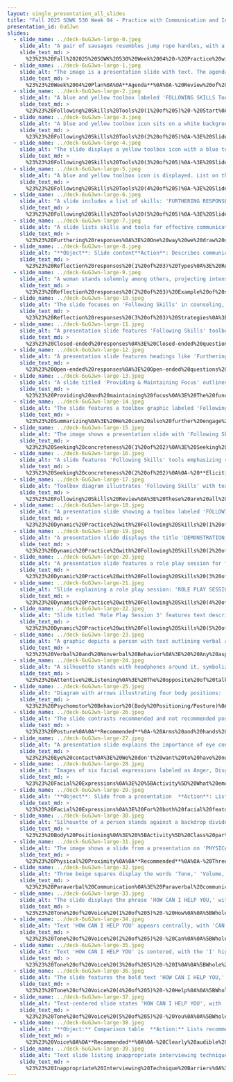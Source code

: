 ```yaml
---
layout: single_presentation_all_slides
title: "Fall 2025 SOWK 530 Week 04 - Practice with Communication and Interpersonal Skills"
presentation_id: 6uGJwn
slides:
  - slide_name: ../deck-6uGJwn-large-0.jpeg
    slide_alt: "A pair of sausages resembles jump rope handles, with a cord connecting them, on a purple background. Text: 'PRACTICE with Communication & Interpersonal Skills. Fall 2025 SOWK 530 Week 04. Jacob Campbell, Ph.D. LICSW, Heritage University.'"
    slide_text_md: >
      %23%23%20Fall%202025%20SOWK%20530%20Week%2004%20-%20Practice%20with%20Communication%20and%20Interpersonal%20Skills%0A%0Atitle:%20Fall%202025%20SOWK%20530%20Week%2004%20-%20Practice%20with%20Communication%20and%20Interpersonal%20Skills%0Adate:%202025-09-19%2000:23:45%0Alocation:%20Heritage%20University%0Atags:%0A%20%20-%20Heritage%20University%0A%20%20-%20MSW%20Program%0A%20%20-%20SOWK%20530%0Apresentation_video:%20%3E%0A%20%20%22%22%0Adescription:%20%3E%0A%0AWeek%20four%20is%20synchronous,%20with%20a%20class%20session%20on%20Saturday%20(09/20/25).%20The%20reading%20in%20Hepworth%20et%20al.%20(2023)%20continues%20the%20focus%20on%20developing%20effective%20communication%20patterns%20with%20our%20clients.%20There%20are%20forums%20for%20students%20to%20share%20how%20they%20have%20developed%20complex%20skills,%20discuss%20the%20impact%20of%20counterproductive%20patterns%20on%20involuntary%20clients,%20and%20consider%20their%20own%20communication%20patterns.%20During%20the%20in-person%20class%20session,%20we%20will%20practice%20the%20following%20skills%20and%20examine%20our%20verbal%20and%20non-verbal%20communication%20patterns.%20The%20agenda%20is%20as%20follows:%0A%0A-%20Review%20of%20and%20practice%20with%20following%20skills%0A-%20Review%20and%20examples%20of%20verbal%20and%20nonverbal%20behavior%0A-%20Barriers%20to%20Interviewing%0A%0ALearning%20Objectives%20for%20this%20week%20include:%0A%0A-%20Reflect%20on%20the%20process%20of%20learning%20complex%20interpersonal%20and%20communication%20skills%20relevant%20to%20social%20work%20practice.%0A-%20Identify%20and%20evaluate%20counterproductive%20communication%20patterns%20that%20may%20emerge%20in%20interactions%20with%20clients,%20particularly%20those%20who%20are%20non-voluntary.%0A-%20Analyze%20the%20ethical%20and%20relational%20implications%20of%20counterproductive%20communication%20patterns.%0A-%20Identify%20and%20demonstrate%20effective%20use%20of%20verbal%20following%20skills%20to%20facilitate%20client%20engagement.%0A-%20Practice%20interpersonal%20helping%20skills%20through%20role-play%20scenarios,%20integrating%20feedback%20to%20improve%20self-awareness%20and%20interviewing%20effectiveness.%0A-%20Evaluate%20and%20apply%20verbal%20and%20nonverbal%20communication%20techniques%20to%20strengthen%20therapeutic%20rapport.%0A%0A
  - slide_name: ../deck-6uGJwn-large-1.jpeg
    slide_alt: "The image is a presentation slide with text. The agenda includes a review of skills and interview barriers. Learning objectives focus on verbal skills, interpersonal practice, and communication techniques. The footer credits Jacob Campbell, Ph.D., LICSW, from Heritage University, with the course title and date."
    slide_text_md: >
      %23%23%20Week%2004%20Plan%0A%0A**Agenda**%0A%0A-%20Review%20of%20and%20practice%20with%20following%20skills%0A-%20Review%20and%20examples%20of%20verbal%20and%20nonverbal%20behavior%0A-%20Barriers%20to%20Interviewing%0A%0A**Learning%20Objectives**%0A%0A-%20Identify%20and%20demonstrate%20effective%20use%20of%20verbal%20following%20skills%20to%20facilitate%20client%20engagement.%0A-%20Practice%20interpersonal%20helping%20skills%20through%20role-play%20scenarios,%20integrating%20feedback%20to%20improve%20self-awareness%20and%20interviewing%20effectiveness.%0A-%20Evaluate%20and%20apply%20verbal%20and%20nonverbal%20communication%20techniques%20to%20strengthen%20therapeutic%20rapport.%0A%0A
  - slide_name: ../deck-6uGJwn-large-2.jpeg
    slide_alt: "A blue and yellow toolbox labeled 'FOLLOWING SKILLS Tools' sits centered on a white background. Text includes: 'Jacob Campbell, Ph.D., LICSW, Heritage University,' and 'Practice w/ Communication & Interpersonal Skills, Fall 2025 SOWK 530 Week 04.'"
    slide_text_md: >
      %23%23%20Following%20Skills%20Tools%20(1%20of%205)%20-%20Start%0A%3E%20I%20want%20to%20briefly%20review%20what%20chapter%20six%20explains%20as%20following%20skills.%0A%0A
  - slide_name: ../deck-6uGJwn-large-3.jpeg
    slide_alt: "A blue and yellow toolbox icon sits on a white background. Text reads, 'Jacob Campbell, Ph.D. LICSW, Heritage University. Practice with Communication & Interpersonal Skills, Fall 2025 SOWK 530 Week 04.'"
    slide_text_md: >
      %23%23%20Following%20Skills%20Tools%20(2%20of%205)%0A-%3E%20Slide%20automatically%20transitions%0A%0A
  - slide_name: ../deck-6uGJwn-large-4.jpeg
    slide_alt: "The slide displays a yellow toolbox icon with a blue top, alongside text listing communication skills: furthering, reflection, closed/open-ended responses, focus, summarizing, and concreteness. It's part of a presentation by Jacob Campbell, Ph.D., for a course on Communication & Interpersonal Skills in Fall 2025, Week 04."
    slide_text_md: >
      %23%23%20Following%20Skills%20Tools%20(3%20of%205)%0A-%3E%20Slide%20automatically%20transitions%0A%0A
  - slide_name: ../deck-6uGJwn-large-5.jpeg
    slide_alt: "A blue and yellow toolbox icon is displayed. List on the left: 'Furthering Responses, Reflection Responses, Closed-Ended Responses, Open-Ended Responses, Providing & Maintaining Focus, Summarizing, Seeking Concreteness.' Footer: Jacob Campbell, Ph.D., LICSW, Heritage University; Practice w/ Communication & Interpersonal Skills, Fall 2025 SOWK 530 Week 04."
    slide_text_md: >
      %23%23%20Following%20Skills%20Tools%20(4%20of%205)%0A-%3E%20Slide%20automatically%20transitions%0A%0A
  - slide_name: ../deck-6uGJwn-large-6.jpeg
    slide_alt: "A slide includes a list of skills: 'FURTHERING RESPONSES, REFLECTION RESPONSES, CLOSED-ENDED RESPONSES, OPEN-ENDED RESPONSES, PROVIDING & MAINTAINING FOCUS, SUMMARIZING, SEEKING CONCRETENESS.' At the bottom, a blue and yellow toolbox graphic labeled 'FOLLOWING SKILLS Tools.' Context: Educational presentation by Jacob Campbell, Ph.D., LICSW, for Fall 2025 SOWK 530 Week 04."
    slide_text_md: >
      %23%23%20Following%20Skills%20Tools%20(5%20of%205)%0A-%3E%20Slide%20automatically%20transitions%0A%0A
  - slide_name: ../deck-6uGJwn-large-7.jpeg
    slide_alt: "A slide lists skills and tools for effective communication on the left, including reflection and summarizing. To the right, it describes 'furthering responses' like nonverbal prompts. Credits mention Jacob Campbell, Ph.D., Heritage University, and cite Hepworth et al., 2023."
    slide_text_md: >
      %23%23%20Furthering%20responses%0A%3E%20One%20way%20we%20draw%20out%20conversation%20is%20with%20simple%20furthering%20responses.%0A%0A-%20**Minimal%20prompts%20signal**%20the%20social%20worker's%20attentiveness%20and%20encourage%20the%20client%20to%20continue%20verbalizing.%0A%20%20*%20__Nonverbal%20minimal%20prompts__%20consist%20of%20nodding%20the%20head,%20using%20facial%20expressions,%20or%20employing%20gestures%20that%20convey%20receptivity,%20interest,%20and%20commitment%20to%20understanding.%20They%20implicitly%20convey%20the%20message,%20%22I%20am%20with%20you;%20please%20continue.%22%0A%20%20*%20__Verbal%20minimal%20prompts__%20consist%20of%20brief%20messages%20that%20convey%20interest%20and%20encourage%20or%20request%20expanded%20verbalizations%20along%20the%20lines%20of%20the%20client's%20previous%20expressions.%0A-%20**Accent%20responses**%20%20involve%20repeating,%20in%20a%20questioning%20tone%20of%20voice%20or%20with%20emphasis,%20a%20word%20or%20a%20short%20phrase.%20Suppose%20a%20client%20says,%20%22I've%20really%20had%20it%20with%20the%20way%20my%20supervisor%20at%20work%20is%20treating%20me.%22%20The%20social%20worker%20might%20reply,%20%22Had%20it%3F%22%0A%0A(Hepworth%20et%20al.,%202023)%0A%0A
  - slide_name: ../deck-6uGJwn-large-8.jpeg
    slide_alt: "**Object**: Slide content**Action**: Describes communication skills and reflection responses**Context**: Presentation slide titled 'Following Skills Tools' with bullet points on response types and reflection methods. **Text**:- **Furthering Responses**: Closed-ended, open-ended, providing focus, summarizing, seeking concreteness- **Reflection of Content**: Emphasize cognitive aspects of client messages- **Reflection of Affect**: Relate with responses capturing clients' affect- **Footer**: Jacob Campbell, Ph.D. LICSW, Heritage University, Hepworth et al., 2023, Practice with Communication & Interpersonal Skills, Fall 2025 SOWK 530 Week 04"
    slide_text_md: >
      %23%23%20Reflection%20responses%20(1%20of%203)%20Types%0A%3E%20Reflection%20is%20at%20the%20core%20of%20what%20social%20workers%20do.%20There%20are%20two%20basic%20types%20of%20of%20reflection:%20%0A%0A1.%20**Reflection%20of%20Content**:%20emphasize%20the%20cognitive%20aspects%20of%20client%20messages,%20such%20as%20situations,%20ideas,%20objects,%20or%20persons.%0A2.%20**Reflection%20of%20Affect**:%20focus%20attention%20on%20the%20affective%20part%20of%20the%20communication.%20In%20reflections%20of%20affect,%20social%20workers%20relate%20with%20responses%20that%20accurately%20capture%20clients'%20affect%20and%20help%20them%20reflect%20on%20and%20sort%20through%20their%20feelings%0A%0A(Hepworth%20et%20al.,%202023)%0A%0A
  - slide_name: ../deck-6uGJwn-large-9.jpeg
    slide_alt: "A woman stands solemnly among others, projecting intense feelings in a classroom context. Text includes 'EXAMPLE OF SOMEBODY SHARING INTENSE FEELINGS' and references to 'Freedom Writers' and course details at the bottom."
    slide_text_md: >
      %23%23%20Reflection%20responses%20(2%20of%203)%20Example%20of%20somebody%20Sharing%20Intense%20Feelings%0A%3E%20In%20the%20LaGravenese%20(2007)%20the%20_Freedom%20Writers_%20this%20character%20shares%20an%20intense%20story%20from%20his%20journal.%20We%20are%20going%20to%20watch%20this%20short%20video%20clip%20and%20then%20talk%20about%20reflective%20responding%20as%20an%20activity.%20I%20want%20to%20use%20this%20clip%20as%20a%20way%20of%20considering%20responding%0A%0A%5BWhole%20Class%20Activity%5D%20Watch%20the%20video%20clip%20Clip%20can%20be%20found%20at%20%5BFreedom%20Writers%20(4/9)%20Movie%20CLIP%20-%20I%20Am%20Home%20(2007)%20HD%5D(https://youtu.be/9f8liieRepk%3Fsi%3DN3e5yanh1D3d-EVl)%0A%0A%3E%20We%20will%20often%20have%20clients%20that%20just%20share%20really%20difficult%20things%20such%20as%20this.%20Often%20there%20is%20no%20best%20response...%20and%20our%20best%20response%20might%20vary%20depending.%20It%20might%20be%20as%20simple%20as%20%22thank%20you%20for%20sharing...%22%0A%0A%3Cdiv%20style%3D%22text-align:%20center%22%20markdown%3D%221%22%3E%0AReference%0A%3C/div%3E%0A%3Cdiv%20style%3D%22margin:%200%200%200%202em;%20text-indent:%20-2em;%22%20markdown%3D%221%22%3E%0A%0ALaGravenese,%20R.%20(2007,%20January%205).%20_Freedom%20Writers_%20%5BDrama%5D.%20Paramount%20Pictures.%0A%0A%3C/div%3E%0A%0A%0A
  - slide_name: ../deck-6uGJwn-large-10.jpeg
    slide_alt: "The slide focuses on 'Following Skills' in counseling, detailing types of reflection responses like simple reflections, complex reflections, and reframing. Context includes tools for skill development in communication courses."
    slide_text_md: >
      %23%23%20Reflection%20responses%20(3%20of%203)%20Strategies%0A%3E%20One%20way%20of%20responding%20to%20a%20difficult%20story,%20such%20as%20the%20freedom%20writer%20clip%20we%20watch%20is%20through%20reflective%20responding.%20Lets%20talk%20about%20what%20each%20of%20these%20are:%0A%0AIn%20thinking%20about%20the%20video%20clip,%20we%20might%20choose%20to%20reflect%20on%20the%20content%20that%20was%20shared,%20or%20the%20affect.%20There%20are%20three%20general%20strategies%20we%20can%20think%20about%20how%20we%20might%20reflect%20back%20to%20the%20client.%20These%20include:%0A%0A**Simple%20reflections**,%20which%20identify%20the%20emotions%20expressed%20by%20the%20client,%20are%20carried%20over%20from%20nondirective,%20client-centered%20counseling%0A%0A%3E%20Showing%20up%20at%20school%20that%20first%20day%20sounds%20like%20you%20were%20very%20anxious.%0A%0A**Complex%20reflections**%20go%20beyond%20what%20the%20client%20has%20directly%20stated%20or%20implied,%20adding%20substantial%20meaning%20or%20emphasis%20to%20convey%20a%20more%20complex%20picture%0A%0A%3E%20Showing%20up%20at%20school%20that%20first%20day%20it%20sounds%20like%20you%20were%20very%20anxious,%20but%20that%20you%20had%20a%20lot%20of%20determination%20to%20go%20regardless.%0A%0A**Reframing**:%20is%20another%20form%20of%20adding%20content.%20Here,%20the%20social%20worker%20puts%20the%20client's%20response%20in%20a%20different%20light%20beyond%20what%20the%20client%20had%20considered%20(Moyers%20et%20al.,%202003)%0A%0A%3E%20When%20you%20connected%20people%20in%20your%20support%20system,%20it%20sounds%20like%20it%20helped%20you%20feel%20more%20comfortable.%20%0A%0A(Hepworth%20et%20al.,%202023)%0A%0A
  - slide_name: ../deck-6uGJwn-large-11.jpeg
    slide_alt: "A presentation slide features 'Following Skills' toolbox, listing communication skills like reflection responses. It details closed-ended responses, restricting replies to short answers. Jacob Campbell, Ph.D., LICSW, presents for a university course.Text:- Furthering Responses- Reflection Responses- Open-ended Responses- Providing & Maintaining Focus- Summarizing- Seeking Concreteness- Following Skills: Tools- Closed-Ended Responses- Define a topic and restrict the client’s response to a few words or a simple yes or no answer.- Jacob Campbell, Ph.D., LICSW- Heritage University- (Hepworth et al., 2023)- Practice w/ Communication & Interpersonal Skills, Fall 2025 SOWK 530 Week 04"
    slide_text_md: >
      %23%23%20Closed-ended%20responses%0A%3E%20Closed-ended%20questions%20define%20a%20topic%20and%20restrict%20the%20client's%20response%20to%20a%20few%20words%20or%20a%20simple%20yes%20or%20no%20answer.%0A%0A(Hepworth%20et%20al.,%202023)%0A%0A
  - slide_name: ../deck-6uGJwn-large-12.jpeg
    slide_alt: "A presentation slide features headings like 'Furthering Responses' and 'Open-Ended Responses,' with text about inviting expression. A graphic shows 'Following Skills: Tools.' Presented by Jacob Campbell, Ph.D., Heritage University."
    slide_text_md: >
      %23%23%20Open-ended%20responses%0A%3E%20Open-ended%20questions%20and%20statements%20invite%20expanded%20expression%20and%20leave%20the%20client%20free%20to%20express%20what%20seems%20most%20relevant%20and%20important.%0A%0A(Hepworth%20et%20al.,%202023)%0A%0A
  - slide_name: ../deck-6uGJwn-large-13.jpeg
    slide_alt: "A slide titled 'Providing & Maintaining Focus' outlines methods for effective communication in practice. It includes techniques like furthering, reflection, and open-ended responses, alongside 'Following Skills' tools. Authored by Jacob Campbell, Ph.D."
    slide_text_md: >
      %23%23%20Providing%20and%20maintaining%20focus%0A%3E%20The%20functions%20of%20focusing%20skills%20include%0A%0A1.%20Selecting%20topics%20for%20exploration%0A2.%20Exploring%20topics%20in%20depth%0A3.%20Managing%20obstacles%20to%20focusing%0A%0A(Hepworth%20et%20al.,%202023)%0A%0A
  - slide_name: ../deck-6uGJwn-large-14.jpeg
    slide_alt: "The slide features a toolbox graphic labeled 'Following Skills - Tools,' listing: 'Furthering Responses, Reflection Responses, Closed-Ended Responses, Open-Ended Responses, Providing & Maintaining Focus, Seeking Concreteness.' It includes a 'Summarizing' section: 'Highlighting key aspects, Making connections, Reviewing major focal points, Recapitulating highlights and progress.' Jacob Campbell, Ph.D. LICSW  Heritage University  Practice w/ Communication & Interpersonal Skills  Fall 2025 SOWK 530 Week 04"
    slide_text_md: >
      %23%23%20Summarizing%0A%3E%20We%20can%20also%20further%20engage%20our%20clients%20using%20any%20of%20the%20four%20four%20distinct%20facets%20of%20summarizing:%0A%0A1.%20**Highlighting%20key%20aspects**%20of%20discussions%20of%20specific%20problems,%20strengths,%20and%20resources%20before%20changing%20the%20focus%20of%20the%20discussion%0A2.%20**Making%20connections**%20between%20relevant%20aspects%20of%20lengthy%20client%20messages%0A3.%20**Reviewing%20major%20focal%20points**%20of%20a%20session%20and%20tasks%20that%20clients%20plan%20to%20work%20on%20before%20the%20next%20session%0A4.%20Recapitulating%20the%20highlights%20of%20a%20**previous%20session**%20and%20reviewing%20**clients'%20progress**%20on%20tasks%20during%20the%20week%20for%20the%20purpose%20of%20providing%20focus%20and%20continuity%20between%20sessions%0A%0A(Hepworth%20et%20al.,%202023)%0A%0A
  - slide_name: ../deck-6uGJwn-large-15.jpeg
    slide_alt: "The image shows a presentation slide with 'Following Skills' tools and topics like 'Furthering Responses' and 'Summarizing.' It highlights 'Seeking Concreteness' tasks, such as checking perceptions and clarifying terms. An additional text mentions Jacob Campbell at Heritage University."
    slide_text_md: >
      %23%23%20Seeking%20concreteness%20(1%20of%202)%0A%3E%20Seeking%20concreteness%20is%20an%20important%20aspect%20of%20drawing%20out%20information%20from%20a%20client.%20We%20can%20use%20it%20to%20obtain%20concreteness%20in%20a%20number%20of%20areas:%0A%0A-%20**Checking%20out%20Perceptions**:%20Understanding%20how%20they%20view%20the%20world%0A-%20**Clarifying%20the%20Meaning%20of%20Vague%20or%20Unfamiliar%20Terms**:%20Clients%20often%20times%20use%20vague%20terms.%20What%20does%20this%20actually%20mean%3F%0A-%20**Exploring%20the%20Basis%20of%20Conclusions%20Drawn%20by%20Clients**:%20Why%20do%20they%20think%20things%20are%20this%20way%0A-%20**Assisting%20Clients%20in%20Personalizing%20Their%20Statements**:%20Helping%20understand%20what%20it%20means%20for%20them...%0A%20%20*%20Focus%20on%20self%0A%20%20*%20Focus%20on%20others%0A%20%20*%20Focus%20on%20group%20or%20relationships%0A%20%20*%20Focus%20on%20content%0A%0A(Hepworth%20et%20al.,%202023)%0A%0A
  - slide_name: ../deck-6uGJwn-large-16.jpeg
    slide_alt: "A slide features 'Following Skills' tools emphasizing responses, focus, and summarizing. Accompanying points outline techniques for seeking concreteness in communication. Credits note Jacob Campbell and Hepworth et al., for a 2025 course presentation."
    slide_text_md: >
      %23%23%20Seeking%20concreteness%20(2%20of%202)%0A%0A-%20**Eliciting%20Specific%20Feelings**:%20How%20do%20they%20feel%20more%20specifically.%0A-%20**Focusing%20on%20the%20Here%20and%20Now**:%20moving%20out%20of%20the%20past.%0A-%20**Eliciting%20Details%20Related%20to%20Clients'%20Experiences**:%20What%20they've%20done%0A-%20**Eliciting%20Details%20Related%20to%20Interactional%20Behavior**:%20How%20their%20interactions%20has%20been%0A%0A(Hepworth%20et%20al.,%202023)%0A%0A
  - slide_name: ../deck-6uGJwn-large-17.jpeg
    slide_alt: "Toolbox diagram illustrates 'Following Skills' with text listing communication techniques like 'Furthering Responses' and 'Summarizing.' Presented by Jacob Campbell, Ph.D., for a communication course at Heritage University."
    slide_text_md: >
      %23%23%20Following%20Skills%20Review%0A%3E%20These%20are%20all%20ways%20that%20we%20help%20stay%20connected%20with%20our%20clients%20as%20we%20are%20engaging%20with%20them.%20%0A%0A
  - slide_name: ../deck-6uGJwn-large-18.jpeg
    slide_alt: "A presentation slide showing a toolbox labeled 'FOLLOWING SKILLS.' It includes observer SW, client labels, and a checklist titled 'Initial Session Checklist' for sessions. Text prompts brainstorming and debriefing questions. Jacob Campbell, Ph.D., Heritage University, Fall 2025 SOWK 530 Week 04."
    slide_text_md: >
      %23%23%20Dynamic%20Practice%20with%20Following%20Skills%20(1%20of%205)%20Set-Up%0A%3E%20We%20are%20going%20to%20do%20some%20dynamic%20practice%20with%20verbal%20following%20skills.%0A%0AYou%20will%20be%20in%20groups%20of%202%20or%20three.%20one%20person%20will%20be%20the%20social%20worker,%20one%20the%20client,%20and%20if%20you%20have%20three%20an%20observer.%0A%0AI'm%20going%20to%20supply%20you%20with%20some%20scenarios.%20For%20each%20one,%20you%20will%20have%20about%20a%20total%20of%20about%20seven%20minutes.%20That%20means%20about%20a%20minute%20or%20so%20prep.%20Consider:%0A%0A**Before**:%20Brainstorm%20what%20potential%20information%20would%20you%20want%20to%20know%20about%20for%20this%20scenario%20or%20what%20are%20some%20common%20experiences%20for%20people%20in%20this%20situation%0A%0A**During**%20I%20have%20a%20form,%20the%20initial%20session%20checklist%20for%20the%20observer%20to%20keep%20track%20of%20what%20they%20saw.%0A%0A**After**:%20You%20will%20debrief%0A%0A-%20How%20did%20it%20feel%20as%20the%20interviewer%20to%20use%20the%20techniques%3F%0A-%20How%20did%20it%20feel%20as%20the%20interviewee%3F%0A-%20What%20did%20the%20observer%20notice%3F%20Share%20feedback%20from%20form%0A%0A
  - slide_name: ../deck-6uGJwn-large-19.jpeg
    slide_alt: "A presentation slide displays the title 'DEMONSTRATION,' describing challenges faced by an MSW student managing courses, work, and family. It suggests seeking campus social worker support. Credits: Jacob Campbell, Ph.D., LICSW, Heritage University. Course: Practice w/ Communication & Interpersonal Skills, Fall 2025, SOWK 530, Week 04."
    slide_text_md: >
      %23%23%20Dynamic%20Practice%20with%20Following%20Skills%20(2%20of%205)%20Demonstration%0A%0A%5BWhole%20Group%20Activity%5D%20Volunteer%20demonstrate%20with%20instructor%20in%20front%20of%20the%20class.%0A%0AScenario:%20You%20are%20an%20MSW%20student%20juggling%20a%20heavy%20course%20load,%20a%20part-time%20job,%20and%20family%20responsibilities.%20Lately,%20you%20have%20been%20behind%20on%20assignments,%20struggling%20to%20concentrate,%20and%20have%20noticed%20your%20grades%20slipping.%20You%20decide%20to%20meet%20with%20the%20campus%20social%20worker%20to%20get%20some%20support.%0A%0A
  - slide_name: ../deck-6uGJwn-large-20.jpeg
    slide_alt: "A presentation slide features a role play session for freshmen college students with text outlining a scenario of anxiety, homesickness, and drinking. Contains sections for 'Before,' 'Session,' 'After,' and roles: 'Observer,' 'Interviewee,' and 'Interviewer.' Event details: Fall 2025 SOWK 530 Week 04 by Jacob Campbell, Ph.D., LICSW."
    slide_text_md: >
      %23%23%20Dynamic%20Practice%20with%20Following%20Skills%20(3%20of%205)%20-%20Scenario%201%0A%0A%5BSmall%20Group%20Activity%5D%20Engage%20in%20dynamic%20practice%20activity.%0A%0AMake%20sure%20to%20consider%20the%20beginning,%20middle,%20and%20end%20activities.%20%0A%0A**Scenario**:%20You%20are%20a%20freshman%20college%20student.%20You%20went%20to%20a%20student%20health%20clinic%20because%20you%20were%20having%20difficulty%20sleeping%20and%20were%20experiencing%20anxiety.%20They%20have%20referred%20you%20to%20the%20counseling%20clinic%20for%20an%20assessment.%20You%20are%20anxious%20about%20this%20referral,%20wondering%20if%20it%20means%20that%20you%20are%20going%20crazy.%20You%20are%20homesick%20and%20miss%20the%20people%20back%20home.%20You%20sometimes%20wonder%20if%20you%20are%20ready%20for%20this.%20You%20have%20begun%20to%20drink%20with%20people%20in%20the%20dorm;%20it%20makes%20you%20feel%20less%20lonely.%0A%0A
  - slide_name: ../deck-6uGJwn-large-21.jpeg
    slide_alt: "Slide explaining a role play session: 'ROLE PLAY SESSION 2' featuring Estrella, referred to a social worker at a shelter. She feels conflicted about marriage and violence. Features roles: interviewer, interviewee, observer. Context: communication skills practice, Fall 2025, SOWK 530 Week 04."
    slide_text_md: >
      %23%23%20Dynamic%20Practice%20with%20Following%20Skills%20(4%20of%205)%20-%20Scenario%202%0A%0A%5BSmall%20Group%20Activity%5D%20Engage%20in%20dynamic%20practice%20activity.%0A%0AMake%20sure%20to%20consider%20the%20beginning,%20middle,%20and%20end%20activities.%20%0A%0A**Scenario**:%20Estrella%20(or%20Erik)%20was%20referred%20to%20a%20social%20worker%20at%20the%20battered%20women's%20shelter%20by%20a%20friend.%20The%20friend%20urged%20her%20to%20come%20to%20get%20help%20because%20the%20friend%20felt%20that%20Estrella%20was%20being%20abused%20by%20her%20husband.%20Estrella%20feels%20conflicted%20because%20she%20acknowledges%20that%20there%20is%20some%20violence,%20but%20feels%20that%20marriage%20is%20sacred,%20that%20she%20should%20be%20loyal,%20and%20that%20things%20will%20just%20work%20out.%0A%0A
  - slide_name: ../deck-6uGJwn-large-22.jpeg
    slide_alt: "Slide titled 'Role Play Session 3' features text describing a homelessness scenario post-relationship. Instructs practice on housing options and coping skills. Includes labels: Interviewer, Observer, Interviewee. Footer mentions Jacob Campbell, Ph.D., Heritage University."
    slide_text_md: >
      %23%23%20Dynamic%20Practice%20with%20Following%20Skills%20(5%20of%205)%20-%20Scenario%203%0A%0A%5BSmall%20Group%20Activity%5D%20Engage%20in%20dynamic%20practice%20activity.%0A%0AMake%20sure%20to%20consider%20the%20beginning,%20middle,%20and%20end%20activities.%20%0A%0A**Scenario**:%20You%20have%20been%20homeless%20for%20the%20last%20few%20months%20after%20a%20relationship%20ended.%20You%20have%20been%20couch%20surfing%20and%20staying%20with%20various%20friends.%20You%20are%20seeing%20a%20therapist%20and%20they%20referred%20you%20to%20case%20manager%20to%20help%20find%20options%20around%20housing%20and%20to%20practice%20working%20on%20some%20coping%20skills.%0A%0A
  - slide_name: ../deck-6uGJwn-large-23.jpeg
    slide_alt: "A graphic depicts a person with text outlining verbal and nonverbal behaviors. Key points include facial expressions, eye contact, and body positioning. Text emphasizes assessing, eliminating, and increasing nonverbal behaviors. Text: 1. To assess your repetitive nonverbal behaviors2. To eliminate nonverbal styles that hinder effective communication3. To sustain and perhaps increase desirable nonverbal behaviorsSource: Jacob Campbell, Ph.D.LICSW, Heritage University, Hepworth et al., 2023, Practice w/ Communication & Interpersonal Skills, Fall 2025 SOWK 530 Week 04."
    slide_text_md: >
      %23%23%20Verbal%20and%20Nonverbal%20Behavior%0A%3E%20%20Any%20aspect%20of%20a%20person's%20presence%20that%20conveys%20ideas%20or%20information%20without%20being%20spoken%20is%20nonverbal%20communication.%20In%20communication%20in%20general,%20there%20are%20six%20basic%20parts%20of%20communication:%0A%0A1.%20Attentive%20listening%0A2.%20Eye%20contact%0A3.%20Facial%20expressions%0A4.%20Body%20positioning%0A5.%20Paraverbal%0A6.%20Verbal%0A%0A%3E%20As%20we%20think%20about%20these%20verbal%20and%20non%20verbal%20aspects,%20we%20should%20also%20be%20thinking%20about%20this%20threefold%20task:%0A%0A(1)%20to%20assess%20your%20repetitive%20nonverbal%20behaviors%0A(2)%20to%20eliminate%20nonverbal%20styles%20that%20hinder%20effective%20communication%0A(3)%20to%20sustain%20and%20perhaps%20increase%20desirable%20nonverbal%20behaviors%0A%0A
  - slide_name: ../deck-6uGJwn-large-24.jpeg
    slide_alt: "A silhouette stands with headphones around it, symbolizing attentive listening. Quote: 'The opposite of talking isn't listening. The opposite of talking is waiting.' - Fran Lebowitz. Presentation details are at the bottom."
    slide_text_md: >
      %23%23%20Attentive%20Listening%0A%3E%20The%20opposite%20of%20talking%20isn't%20listening.%20The%20opposite%20of%20talking%20is%20waiting.%0A%3E%20~%20Fran%20Lebowitz%0A%0A%3E%20Attentive%20listening%20implies%20more%20than%20just%20audio%20reception%20of%20the%20words%20that%20are%20said.%20%20It%20focuses%20on%20comprehending%20%20the%20meaning%20of%20what%20is%20said.%20This%20can%20be%20called%20physical%20attending.%0A%0AIt%20takes%20really%20focusing%20on%20the%20person%20that%20you%20are%20talking%20to.%0A%0A
  - slide_name: ../deck-6uGJwn-large-25.jpeg
    slide_alt: "Diagram with arrows illustrating four body positions: 'Open' (left), 'Closed' (right), 'Relaxed' (top), 'Tense' (bottom). Text highlights posture’s role in communication. Includes course and instructor details at bottom."
    slide_text_md: >
      %23%23%20Psychomotor%20Behavior%20(Body%20Positioning/Posture)%0A%0A%3E%20Our%20posture%20and%20body%20positioning%20is%20important%20in%20thinking%20about%20is%20one%20way%20that%20we%20provide%20information%20to%20others.%20%20%0A%0AWe%20can%20think%20about%20four%20quadrants:%0A%0A-%20Tension%20vs.%20Relaxed%20Positions%0A-%20Open%20vs.%20Closed%20positions%0A%0A%3E%20When%20working%20with%20clients%20it%20is%20important%20how%20you%20present%20yourself%20nonverbally.%0A%0A%3E%20%5BActivity%5D%20Have%20a%20student%20act%20out%20what%20it%20might%20look%20like%20to%20be%20tense%20vs.%20relaxed.%0A%0A-%20Tension%0A%20%20*%20Extreme%20tension%20could%20convey%20lack%20of%20confidence%20or%20excessive%20nervousness.%0A%20%20*%20It%20could%20cause%20distance%20between%20you%20and%20the%20client%20and%20they%20may%20have%20a%20difficult%20time%20feeling%20comfortable%20or%20trusting%20you.%0A-%20Relaxed%0A%20%20*%20But%20on%20the%20other%20hand%20being%20too%20relaxed%20could%20give%20the%20impression%20that%20you%20do%20not%20care%20much%20about%20what%20happens%0A%20%20*%20It%20could%20damage%20your%20professional%20credibility.%0A%0A
  - slide_name: ../deck-6uGJwn-large-26.jpeg
    slide_alt: "The slide contrasts recommended and not recommended postures. Recommended: expressive arms, forward-leaning body. Not Recommended: rigid posture, folded arms, fidgeting, leaning back. Footer notes source, course, and author details."
    slide_text_md: >
      %23%23%20Posture%0A%0A**Recommended**%0A-%20Arms%20and%20hands%20moderately%20expressive;%20appropriate%20gestures%0A-%20Body%20leaning%20slightly%20forward;%20attentive%20but%20relaxed%0A%0A**Not%20Recommended**%0A%0A-%20Rigid%20body%20position;%20arms%20tightly%20folded%0A-%20Body%20turned%20at%20an%20angle%20to%20client%0A-%20Fidgeting%20with%20hands%0A-%20Squirming%20or%20rocking%20in%20chair%0A-%20Leaning%20back%20or%20placing%20feet%20on%20desk%0A-%20Hand%20or%20fingers%20over%20mouth%0A-%20Pointing%20finger%20for%20emphasis%0A%0A(Hepworth%20et%20al.,%202023)%0A%0A
  - slide_name: ../deck-6uGJwn-large-27.jpeg
    slide_alt: "A presentation slide explains the importance of eye contact in client rapport, emphasizing cultural variations. An arrow diagram shows 'No Eye Contact,' 'Moderate Eye Contact,' and 'Constant Eye Contact.'  Text includes:- Jacob Campbell, Ph.D. LICSW- Heritage University- Practice w/ Communication & Interpersonal Skills- Fall 2025 SOWK 530 Week 04"
    slide_text_md: >
      %23%23%20Eye%20contact%0A%3E%20We%20don't%20want%20to%20have%20no%20eye%20contact%20and%20we%20don't%20want%20to%20have%20constant%20eye%20contact.%20We%20want%20to%20have%20moderate%20eye%20contact,%20which%20is%20somewhere%20in%20between%20no%20eye%20contact%20and%20constant%20eye%20contact.%0A%0ANot%20extremes...%0A%0A-%20No%20Eye%20Contact%0A-%20Constant%20Eye%20Contact%0A-%20Moderate%20Eye%20Contact%0A%0AWe%20should%20remember:%0A%0A-%20Purpose:%20Eye%20contact%20is%20important%20in%20establishing%20rapport%20with%20clients.%0A-%20Variability:%20It%20is%20important%20to%20remember%20that%20eye%20contact%20varies%20among%20different%20cultural%20backgrounds.%0A-%20Significance:%0A%20%20*%20The%20inability%20to%20make%20eye%20contact%20could%20mean%20that%20someone%20is%20afraid%20or%20insecure,%20it%20might%20also%20imply%20disinterest%20or%20dishonesty.%0A%20%20*%20On%20the%20other%20hand%20maintaining%20constant%20eye%20contact%20can%20be%20intimidating%20or%20make%20someone%20uncomfortable.%0A%20%20*%20Eye%20contact%20is%20a%20complex%20nonverbal%20behavior.%0A%0A
  - slide_name: ../deck-6uGJwn-large-28.jpeg
    slide_alt: "Images of six facial expressions labeled as Anger, Disgust, Fear, Joy, Sadness, and Surprise, are displayed in a grid. Context: Presentation on 'Facial Expressions' by Jacob Campbell, Ph.D. Heritage University. 'Practice w/ Communication & Interpersonal Skills,' Fall 2025 SOWK 530 Week 04. (Mizgajski & Morzy, 2019)."
    slide_text_md: >
      %23%23%20Facial%20Expressions%0A%3E%20%5BActivity%5D%20What%20emotion%20are%20each%20of%20these%20facial%20features%20expressing%3F%0A%0AHave%20each%20image%20and%20have%20students%20try%20to%20guess%0A%0A-%20Like%20everything%20in%20SW,%20It's%20about%20self%20evaluation%0A%20%20*%20Not%20only%20are%20are%20we%20looking%20at%20the%20facial%20features%20or%20affect%20of%20the%20client,%20but%20become%20aware%20of%20our%20own.%0A%20%20*%20Are%20our%20facial%20expressions%20corresponding%20with%20our%20other%20nonverbal%20behavior%20and%20what%20we%20are%20saying%3F%0A-%20Facial%20expressions%20provide%20an%20excellent%20means%20of%20communication.%20%20%0A-%20Facial%20expressions%20can%20be%20used%20to%20reinforce%20what%20is%20said%20verbally%20and%20emphasize%20the%20fact%20that%20you%20mean%20what%20you%20say.%0A-%20We%20need%20to%20be%20concerned%20about%20if%20we%20have%20incongruence%20and%20leakage%20(e.g.%20feelings%20about%20client%20leaked%20out)%0A%0AImages%20from%20(Mizgajski%20%26%20Morzy,%202019)%0A%0A%3Cdiv%20style%3D%22text-align:%20center%22%20markdown%3D%221%22%3E%0AReference%0A%3C/div%3E%0A%3Cdiv%20style%3D%22margin:%200%200%200%202em;%20text-indent:%20-2em;%22%20markdown%3D%221%22%3E%0A%0AMizgajski,%20J.,%20%26%20Morzy,%20M.%20(2019).%20Affective%20recommender%20systems%20in%20online%20news%20industry:%20how%20emotions%20influence%20reading%20choices.%20_User%20Modeling%20and%20User-Adapted%20Interaction,%2029_(2),%20345-379.%20%3Chttps://doi.org/10.1007/s11257-018-9213-x%3E%0A%0A%3C/div%3E%0A%0A
  - slide_name: ../deck-6uGJwn-large-29.jpeg
    slide_alt: "**Object**: Slide from a presentation  **Action**: Lists recommended and not recommended facial expressions  **Context**: Slide titled 'Facial Expressions' with bullet points under 'Recommended' and 'Not Recommended.' Includes suggestions like direct eye contact and avoiding excessive nodding.**Text**: - Recommended:   - Direct eye contact (except when culturally proscribed)  - Warmth and concern reflected in facial expression  - Eyes at the same level as client's  - Appropriately varied and animated facial expressions  - Mouth relaxed; occasional smiles- Not Recommended:  - Avoidance of eye contact  - Staring or fixating on person or object  - Lifting eyebrow critically  - Eye level higher or lower than client’s  - Nodding head excessively  - Yawning  - Frozen or rigid facial expressions  - Inappropriate slight smile  - Pursing or biting lipsIncludes details like Jacob Campbell, Ph.D. LICSW at Heritage University; reference to Hepworth et al., 2023, for a communication and interpersonal skills course, Fall 2025, SOWK 530 Week 04."
    slide_text_md: >
      %23%23%20Facial%20Expressions%0A%3E%20For%20both%20facial%20features%20and%20eye%20contact%20the%20following%20are%20the%20recommendations%20based%20in%20the%20Hepworth%20et%20al.%20(2023)%20text.%0A%0A**Recommended**%0A%0A-%20Direct%20eye%20contact%20(except%20when%20culturally%20proscribed)%0A-%20Warmth%20and%20concern%20reflected%20in%20facial%20expression%0A-%20Eyes%20at%20same%20level%20as%20client's%0A-%20Appropriately%20varied%20and%20animated%20facial%20expressions%0A-%20Mouth%20relaxed;%20occasional%20smiles%0A%0A**Not%20Recommended**%0A%0A-%20Avoidance%20of%20eye%20contact%0A-%20Staring%20or%20fixating%20on%20person%20or%20object%0A-%20Lifting%20eyebrow%20critically%0A-%20Eye%20level%20higher%20or%20lower%20than%20client's%0A-%20Nodding%20head%20excessively%0A-%20Yawning%0A-%20Frozen%20or%20rigid%20facial%20expressions%0A-%20Inappropriate%20slight%20smile%0A-%20Pursing%20or%20biting%20lips%0A%0A(Hepworth%20et%20al.,%202023)%0A%0A
  - slide_name: ../deck-6uGJwn-large-30.jpeg
    slide_alt: "Silhouette of a person stands against a backdrop divided into four colored zones labeled 'Intimate,' 'Personal,' 'Social,' and 'Public,' indicating body positioning distances with arrows. Text: - 'Body Positioning'- Jacob Campbell, Ph.D., LICSW, Heritage University- Practice w/ Communication & Interpersonal Skills, Fall 2025 SOWK 530 Week 04"
    slide_text_md: >
      %23%23%20Body%20Positioning%0A%3E%20%5BActivity%5D%20Class%20participant%20to%20demonstrate%20space.%20(Clinicians%20should%20be%20at%20the%20closer%20end%20of%20social)%0A%0A*%20Distance%0A%20%20-%20The%20use%20of%20personal%20space%20or%20distance%20between%20you%20and%20the%20client%20is%20a%20part%20of%20body%20positioning.%0A%0A
  - slide_name: ../deck-6uGJwn-large-31.jpeg
    slide_alt: "The image shows a slide from a presentation on 'PHYSICAL PROXIMITY' with two columns: 'Recommended' and 'Not Recommended.' Recommended: 'Three to five feet between chairs.' Not Recommended: 'Excessive closeness or distance,' 'Talking across desk or other barrier.' Created by Jacob Campbell, Ph.D., LICSW, Heritage University for Fall 2025 SOWK 530 Week 04."
    slide_text_md: >
      %23%23%20Physical%20Proximity%0A%0A**Recommended**%0A%0A-%20Three%20to%20five%20feet%20between%20chairs%0A%0A**Not%20recommended**%0A%0A-%20Excessive%20closeness%20or%20distance%0A-%20Talking%20across%20desk%20or%20other%20barrier%0A%0A(Hepworth%20et%20al.,%202023)%0A%0A
  - slide_name: ../deck-6uGJwn-large-32.jpeg
    slide_alt: "Three beige squares display the words 'Tone,' 'Volume,' and 'Cadence,' illustrating elements of paraverbal communication. The slide is titled 'PARAVERBAL COMMUNICATION' with additional text about a presentation by Jacob Campbell, Ph.D., LICSW."
    slide_text_md: >
      %23%23%20Paraverbal%20Communication%0A%3E%20Paraverbal%20communication%20is%20the%20how%20we%20say%20the%20things%20we%20say,%20not%20the%20words%20we%20use.%0A%0A%3E%20%5BDiscussion%5D%20What%20is%20each%0A%0A-%20Tone%0A-%20Volume%0A-%20Cadence%0A%0A
  - slide_name: ../deck-6uGJwn-large-33.jpeg
    slide_alt: "The slide displays the phrase 'HOW CAN I HELP YOU,' with 'HOW' in an orange box. It's titled 'TONE OF VOICE.' Context: Presentation on communication skills at Heritage University by Jacob Campbell, Ph.D., LICSW, for Fall 2023 SOWK 530 Week 04."
    slide_text_md: >
      %23%23%20Tone%20of%20Voice%20(1%20of%205)%20-%20How%0A%0A%5BWhole%20Class%20Activity%5D%20Have%20students%20go%20around%20and%20put%20emphasis%20on%20different%20words%20in%20the%20sentence%20%22how%20can%20I%20help%20you.%E2%80%9D%0A%0AEmphasis%20on%20%E2%80%9Chow%E2%80%9D%0A%0A
  - slide_name: ../deck-6uGJwn-large-34.jpeg
    slide_alt: "Text 'HOW CAN I HELP YOU' appears centrally, with 'CAN' highlighted in orange. The slide is titled 'TONE OF VOICE.' The footer reads 'Jacob Campbell, Ph.D. LICSW, Heritage University,' and 'Practice w/ Communication & Interpersonal Skills, Fall 2025 SOWK 530 Week 04.' The background is white."
    slide_text_md: >
      %23%23%20Tone%20of%20Voice%20(2%20of%205)%20-%20Can%0A%0A%5BWhole%20Class%20Activity%5D%20Have%20students%20go%20around%20and%20put%20emphasis%20on%20different%20words%20in%20the%20sentence%20%22how%20can%20I%20help%20you.%22%0A%0AEmphasis%20on%20%E2%80%9Ccan%E2%80%9D%0A%0A
  - slide_name: ../deck-6uGJwn-large-35.jpeg
    slide_alt: "Text 'HOW CAN I HELP YOU' is centered, with the 'I' highlighted in orange. Title reads 'TONE OF VOICE.' Footer: 'Jacob Campbell, Ph.D., LICSW, Heritage University,' 'Practice w/ Communication & Interpersonal Skills,' 'Fall 2025 SOWK 530 Week 04.'"
    slide_text_md: >
      %23%23%20Tone%20of%20Voice%20(3%20of%205)%20-%20I%0A%0A%5BWhole%20Class%20Activity%5D%20Have%20students%20go%20around%20and%20put%20emphasis%20on%20different%20words%20in%20the%20sentence%20%22how%20can%20I%20help%20you.%22%0A%0AEmphasis%20on%20%E2%80%9CI%E2%80%9D%0A%0A
  - slide_name: ../deck-6uGJwn-large-36.jpeg
    slide_alt: "The slide features the bold text 'HOW CAN I HELP YOU,' with 'HELP' in orange. It's titled 'TONE OF VOICE.' Additional text includes: Jacob Campbell, Ph.D., LICSW, Heritage University, Practice w/ Communication & Interpersonal Skills, Fall 2025 SOWK 530 Week 04."
    slide_text_md: >
      %23%23%20Tone%20of%20Voice%20(4%20of%205)%20-%20Help%0A%0A%5BWhole%20Class%20Activity%5D%20Have%20students%20go%20around%20and%20put%20emphasis%20on%20different%20words%20in%20the%20sentence%20%22how%20can%20I%20help%20you.%22%0A%0AEmphasis%20on%20%E2%80%9Chelp%E2%80%9D%0A%0A
  - slide_name: ../deck-6uGJwn-large-37.jpeg
    slide_alt: "Text-centered slide states 'HOW CAN I HELP YOU', with 'YOU' highlighted. Title reads 'TONE OF VOICE'. Footer includes 'Jacob Campbell, Ph.D. LICSW' and course details."
    slide_text_md: >
      %23%23%20Tone%20of%20Voice%20(5%20of%205)%20-%20You%0A%0A%5BWhole%20Class%20Activity%5D%20Have%20students%20go%20around%20and%20put%20emphasis%20on%20different%20words%20in%20the%20sentence%20%22how%20can%20I%20help%20you.%22%0A%0AEmphasis%20on%20%E2%80%9Cyou%E2%80%9D%0A%0A
  - slide_name: ../deck-6uGJwn-large-38.jpeg
    slide_alt: "**Object:** Comparison table  **Action:** Lists recommended and not recommended voice qualities  **Context:** Presentation slide on communication skills  **Text:**- **Voice**  - **Recommended:** Clearly audible but not loud, warmth in tone, modulated voice, moderate tempo  - **Not Recommended:** Mumbling, monotonic, halting, grammatical errors, silences, animated speech, inconsistent tempo, nervous laughter, throat clearing, speaking loudly**Additional Details:**- Jacob Campbell, Ph.D. LICSW, Heritage University- Hepworth et al., 2023- Practice w/ Communication & Interpersonal Skills- Fall 2025 SOWK 530 Week 04"
    slide_text_md: >
      %23%23%20Voice%0A%0A**Recommended**%0A%0A-%20Clearly%20audible%20but%20not%20loud%0A-%20Warmth%20in%20tone%20of%20voice%0A-%20Voice%20modulated%20to%20reflect%20nuances%20of%20feeling%20and%20emotional%20tone%20of%20client%20messages%0A-%20Moderate%20speech%20tempo%0A%0A**Not%20Recommended**%0A%0A-%20Mumbling%20or%20speaking%20inaudibly%0A-%20Monotonic%20voice%0A-%20Halting%20speech%0A-%20Frequent%20grammatical%20errors%0A-%20Prolonged%20silences%0A-%20Excessively%20animated%20speech%0A-%20Slow,%20rapid,%20or%20staccato%20speech%0A-%20Nervous%20laughter%0A-%20Consistent%20clearing%20of%20throat%0A-%20Speaking%20loudly%0A%0A(Hepworth%20et%20al.,%202023)%0A%0A
  - slide_name: ../deck-6uGJwn-large-39.jpeg
    slide_alt: "Text slide listing inappropriate interviewing technique barriers, including stacking questions, leading questions, and inappropriate interruptions. Additional barriers: parroting phrases, dwelling on past, tangential exploration. Context: Academic presentation on communication skills."
    slide_text_md: >
      %23%23%20Inappropriate%20Interviewing%20Technique%20Barriers%0A%3E%20The%20following%20is%20a%20list%20of%20inappropriate%20interviewing%20techniques%E2%80%A6%E2%80%A8%0A%5BWhole%20Class%20Activity%5D%20Break%20up%20into%20groups%20of%20three%20or%204,%20look%20at%20this%20list%20and%202%20or%20three%20of%20barriers%E2%80%A6%20and%20plan%20a%20way%20to%20demonstrate%20or%20show%20this.%0A%0A%3E%20See%20p.%20135%20in%20book%0A%0A_%20Stacking%20questions%0A_%20Asking%20leading%20questions%0A_%20Interrupting%20inappropriately%20or%20excessively%0A_%20Dominating%20the%20interaction%0A_%20Keeping%20discussion%20focused%20on%20safe%20topics%0A_%20Responding%20infrequently%0A_%20Parroting%20or%20overusing%20certain%20phrases%20or%20clich%C3%A9s%0A_%20Vague%20effusive%20positivity%0A_%20Dwelling%20on%20the%20remote%20past%0A_%20Tangential%20exploration%0A_%20Failing%20to%20be%20aware%20of%20implicit%20and%20cognitive%20bias%0A%0A(Hepworth%20et%20al.,%202023)%0A
---
```

